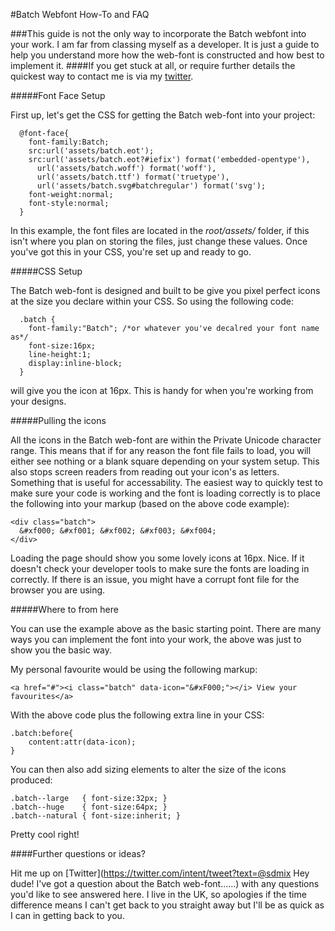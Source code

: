 #Batch Webfont How-To and FAQ

###This guide is not the only way to incorporate the Batch webfont into your work. I am far from classing myself as a developer. It is just a guide to help you understand more how the web-font is constructed and how best to implement it. 
####If you get stuck at all, or require further details the quickest way to contact me is via my [twitter](http://twitter.com/sdmix).

#####Font Face Setup

First up, let's get the CSS for getting the Batch web-font into your project:
      
      @font-face{
        font-family:Batch;
        src:url('assets/batch.eot');
        src:url('assets/batch.eot?#iefix') format('embedded-opentype'),
          url('assets/batch.woff') format('woff'),
          url('assets/batch.ttf') format('truetype'),
          url('assets/batch.svg#batchregular') format('svg');
        font-weight:normal;
        font-style:normal;
      }
    
In this example, the font files are located in the _root/assets/_ folder, if this isn't where you plan on storing the files, just change these values.
Once you've got this in your CSS, you're set up and ready to go.


#####CSS Setup

The Batch web-font is designed and built to be give you pixel perfect icons at the size you declare within your CSS. So using the following code: 
      
      .batch {
        font-family:"Batch"; /*or whatever you've decalred your font name as*/
        font-size:16px;
        line-height:1;
        display:inline-block;
      }

will give you the icon at 16px. This is handy for when you're working from your designs.


#####Pulling the icons

All the icons in the Batch web-font are within the Private Unicode character range. This means that if for any reason the font file fails to load, you will either see nothing or a blank square depending on your system setup.
This also stops screen readers from reading out your icon's as letters. Something that is useful for accessability.
The easiest way to quickly test to make sure your code is working and the font is loading correctly is to place the following into your markup (based on the above code example):

    <div class="batch">
      &#xf000; &#xf001; &#xf002; &#xf003; &#xf004;
    </div>
  
Loading the page should show you some lovely icons at 16px. Nice.
If it doesn't check your developer tools to make sure the fonts are loading in correctly. If there is an issue, you might have a corrupt font file for the browser you are using.


#####Where to from here

You can use the example above as the basic starting point. 
There are many ways you can implement the font into your work, the above was just to show you the basic way.

My personal favourite would be using the following markup:

    <a href="#"><i class="batch" data-icon="&#xF000;"></i> View your favourites</a>
    
With the above code plus the following extra line in your CSS:

    .batch:before{
        content:attr(data-icon);
    }
    
You can then also add sizing elements to alter the size of the icons produced:

    .batch--large   { font-size:32px; }
    .batch--huge    { font-size:64px; }
    .batch--natural { font-size:inherit; }
    
Pretty cool right!

####Further questions or ideas?

Hit me up on [Twitter](https://twitter.com/intent/tweet?text=@sdmix Hey dude! I've got a question about the Batch web-font......) with any questions you'd like to see answered here. I live in the UK, so apologies if the time difference means I can't get back to you straight away but I'll be as quick as I can in getting back to you.







